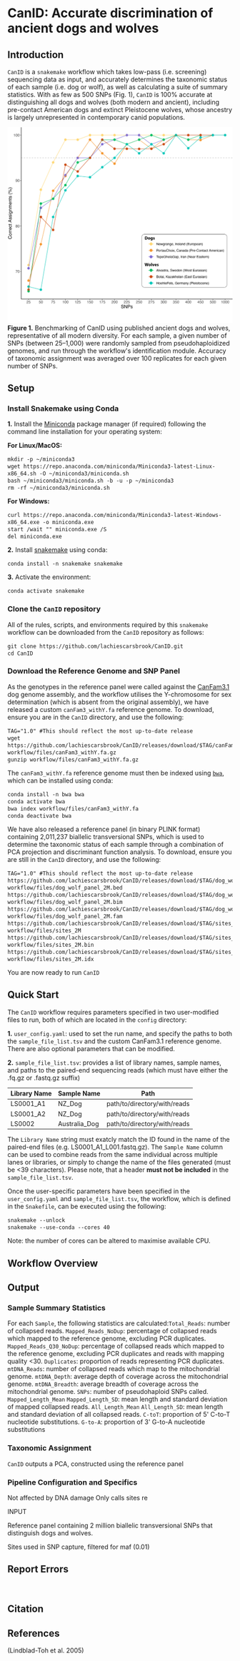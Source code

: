 # CanID: Accurate discrimination of ancient dogs and wolves

## **Introduction**
`CanID` is a `snakemake` workflow which takes low-pass (i.e. screening) sequencing data as input, and accurately determines the taxonomic status of each sample (i.e. dog or wolf), as well as calculating a suite of summary statistics. With as few as 500 SNPs (Fig. 1), `CanID` is 100% accurate at distinguishing all dogs and wolves (both modern and ancient), including pre-contact American dogs and extinct Pleistocene wolves, whose ancestry is largely unrepresented in contemporary canid populations.

![Sample Image](CanID_Benchmark.jpg)
**Figure 1.** Benchmarking of CanID using published ancient dogs and wolves, representative of all modern diversity. For each sample, a given number of SNPs (between 25–1,000) were randomly sampled from pseudohaploidized genomes, and run through the workflow's identification module. Accuracy of taxonomic assignment was averaged over 100 replicates for each given number of SNPs.

## **Setup**
### **Install Snakemake using Conda**

**1.** Install the [Miniconda](https://docs.anaconda.com/free/miniconda/#quick-command-line-install) package manager (if required) following the command line installation for your operating system:

**For Linux/MacOS:**
```
mkdir -p ~/miniconda3
wget https://repo.anaconda.com/miniconda/Miniconda3-latest-Linux-x86_64.sh -O ~/miniconda3/miniconda.sh
bash ~/miniconda3/miniconda.sh -b -u -p ~/miniconda3
rm -rf ~/miniconda3/miniconda.sh
```
**For Windows:**
```
curl https://repo.anaconda.com/miniconda/Miniconda3-latest-Windows-x86_64.exe -o miniconda.exe
start /wait "" miniconda.exe /S
del miniconda.exe
```

**2.** Install [snakemake](https://snakemake.readthedocs.io/en/stable/) using conda:

```
conda install -n snakemake snakemake
```

**3.** Activate the environment:

```
conda activate snakemake
```

### **Clone the `CanID` repository**
All of the rules, scripts, and environments required by this `snakemake` workflow can be downloaded from the `CanID` repository as follows: 
```
git clone https://github.com/lachiescarsbrook/CanID.git
cd CanID
```

### **Download the Reference Genome and SNP Panel**
As the genotypes in the reference panel were called against the [CanFam3.1](https://www.ncbi.nlm.nih.gov/datasets/genome/GCF_000002285.5) dog genome assembly, and the workflow utilises the Y-chromosome for sex determination (which is absent from the original assembly), we have released a custom `canFam3_withY.fa` reference genome. To download, ensure you are in the `CanID` directory, and use the following:

```
TAG="1.0" #This should reflect the most up-to-date release
wget https://github.com/lachiescarsbrook/CanID/releases/download/$TAG/canFam3_withY.fa.gz workflow/files/canFam3_withY.fa.gz
gunzip workflow/files/canFam3_withY.fa.gz
```

The `canFam3_withY.fa` reference genome must then be indexed using [`bwa`](https://academic.oup.com/bioinformatics/article/25/14/1754/225615), which can be installed using conda:

```
conda install -n bwa bwa
conda activate bwa
bwa index workflow/files/canFam3_withY.fa
conda deactivate bwa
```
We have also released a reference panel (in binary PLINK format) containing 2,011,237 biallelic transversional SNPs, which is used to determine the taxonomic status of each sample through a combination of PCA projection and discriminant function analysis. To download, ensure you are still in the `CanID` directory, and use the following:

```
TAG="1.0" #This should reflect the most up-to-date release
https://github.com/lachiescarsbrook/CanID/releases/download/$TAG/dog_wolf_panel_2M.bed workflow/files/dog_wolf_panel_2M.bed
https://github.com/lachiescarsbrook/CanID/releases/download/$TAG/dog_wolf_panel_2M.bim workflow/files/dog_wolf_panel_2M.bim
https://github.com/lachiescarsbrook/CanID/releases/download/$TAG/dog_wolf_panel_2M.fam workflow/files/dog_wolf_panel_2M.fam
https://github.com/lachiescarsbrook/CanID/releases/download/$TAG/sites_2M workflow/files/sites_2M
https://github.com/lachiescarsbrook/CanID/releases/download/$TAG/sites_2M.bin workflow/files/sites_2M.bin
https://github.com/lachiescarsbrook/CanID/releases/download/$TAG/sites_2M.idx workflow/files/sites_2M.idx
```
You are now ready to run `CanID`

## **Quick Start**
The `CanID` workflow requires parameters specified in two user-modified files to run, both of which are located in the `config` directory:

**1.** `user_config.yaml`: used to set the run name, and specify the paths to both the `sample_file_list.tsv` and the custom CanFam3.1 reference genome. There are also optional parameters that can be modified.

**2.** `sample_file_list.tsv`: provides a list of library names, sample names, and paths to the paired-end sequencing reads (which must have either the .fq.gz or .fastq.gz suffix)

| Library Name | Sample Name | Path |
|-----------|-----|--------|
| LS0001_A1 | NZ_Dog | path/to/directory/with/reads |
| LS0001_A2 | NZ_Dog | path/to/directory/with/reads |
| LS0002 | Australia_Dog | path/to/directory/with/reads |

The `Library Name` string must exatcly match the ID found in the name of the paired-end files (e.g. LS0001_A1_L001.fastq.gz). The `Sample Name` column can be used to combine reads from the same individual across multiple lanes or libraries, or simply to change the name of the files generated (must be <39 characters). Please note, that a header **must not be included** in the `sample_file_list.tsv`. 

Once the user-specific parameters have been specified in the `user_config.yaml` and `sample_file_list.tsv`, the workflow, which is defined in the `Snakefile`, can be executed using the following:

```
snakemake --unlock
snakemake --use-conda --cores 40
```
Note: the number of cores can be altered to maximise available CPU.

## **Workflow Overview**



## **Output**
### **Sample Summary Statistics**
For each `Sample`, the following statistics are calculated:`Total_Reads`: number of collapsed reads. `Mapped_Reads_NoDup`: percentage of collapsed reads which mapped to the reference genome, excluding PCR duplicates. `Mapped_Reads_Q30_NoDup`: percentage of collapsed reads which mapped to the reference genome, excluding PCR duplicates and reads with mapping quality <30. `Duplicates`: proportion of reads representing PCR duplicates. `mtDNA_Reads`: number of collapsed reads which map to the mitochondrial genome. `mtDNA_Depth`: average depth of coverage across the mitochondrial genome. `mtDNA_Breadth`: average breadth of coverage across the mitochondrial genome. `SNPs`: number of pseudohaploid SNPs called. `Mapped_Length_Mean` `Mapped_Length_SD`: mean length and standard deviation of mapped collapsed reads. `All_Length_Mean` `All_Length_SD`: mean length and standard deviation of all collapsed reads. `C-toT`: proportion of 5' C-to-T nucleotide substitutions. `G-to-A`: proportion of 3' G-to-A nucleotide substitutions

### **Taxonomic Assignment**
`CanID` outputs a PCA, constructed using the reference panel 

### **Pipeline Configuration and Specifics**

Not affected by DNA damage
Only calls sites re

INPUT

Reference panel containing 2 million biallelic transversional SNPs that distinguish dogs and wolves.

Sites used in SNP capture, filtered for maf (0.01)


## **Report Errors**
<br>

## **Citation**

## **References**
(Lindblad-Toh et al. 2005)
